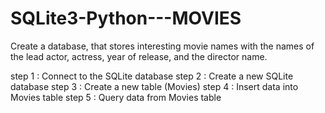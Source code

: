 # SQLite3-Python---MOVIES

Create a database, that stores interesting movie names with the names of the lead actor, actress, year of release, and the director name.

step 1 : Connect to the SQLite database
step 2 : Create a new SQLite database
step 3 : Create a new table (Movies) 
step 4 : Insert data into Movies table
step 5 : Query data from Movies table
